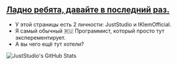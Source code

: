 ## [Ладно ребята, давайте в последний раз.](https://youtu.be/Aky3FYDA-lw?si=1G3rNDpJL1GeXLrh&t=15)

- У этой страницы есть 2 личности: JustStudio и IKlemOfficial.
- Я самый обычный 🇷🇺 Программист, который просто тут эксперементирует.
- А вы чего ещё тут хотели?

<img src="https://github-readme-stats.vercel.app/api?username=JustStudioGH&bg_color=00000000&show_icons=true&hide_border=true&count_private=true" alt="JustStudio's GitHub Stats"/>
